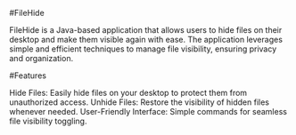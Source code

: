 #FileHide

FileHide is a Java-based application that allows users to hide files on their desktop and make them visible again with ease.
The application leverages simple and efficient techniques to manage file visibility, ensuring privacy and organization.

#Features

Hide Files: Easily hide files on your desktop to protect them from unauthorized access.
Unhide Files: Restore the visibility of hidden files whenever needed.
User-Friendly Interface: Simple commands for seamless file visibility toggling.
